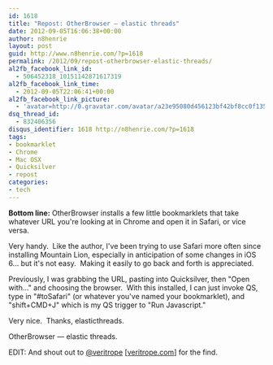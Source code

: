 ```yaml
---
id: 1618
title: "Repost: OtherBrowser — elastic threads"
date: 2012-09-05T16:06:38+00:00
author: n8henrie
layout: post
guid: http://www.n8henrie.com/?p=1618
permalink: /2012/09/repost-otherbrowser-elastic-threads/
al2fb_facebook_link_id:
  - 506452318_10151142871617319
al2fb_facebook_link_time:
  - 2012-09-05T22:06:41+00:00
al2fb_facebook_link_picture:
  - 'avatar=http://0.gravatar.com/avatar/a23e95080d456123bf42bf8cc0f13519?s=96&amp;d=wavatar&amp;r=PG'
dsq_thread_id:
  - 832406356
disqus_identifier: 1618 http://n8henrie.com/?p=1618
tags:
- bookmarklet
- Chrome
- Mac OSX
- Quicksilver
- repost
categories:
- tech
---
```

**Bottom line:** OtherBrowser installs a few little bookmarklets that take whatever URL you're looking at in Chrome and open it in Safari, or vice versa.
  
<!--more-->


  
Very handy.  Like the author, I've been trying to use Safari more often since installing Mountain Lion, especially in anticipation of some changes in iOS 6... but it's not easy.  Making it easily to go back and forth is appreciated.

Previously, I was grabbing the URL, pasting into Quicksilver, then "Open with..." and choosing the browser.  With this installed, I can just invoke QS, type in "#toSafari" (or whatever you've named your bookmarklet), and "shift+CMD+J" which is my QS trigger to "Run Javascript."

Very nice.  Thanks, elasticthreads.

OtherBrowser — elastic threads.

EDIT: And shout out to [@veritrope](https://twitter.com/veritrope) [[veritrope.com](http://veritrope.com/)] for the find.